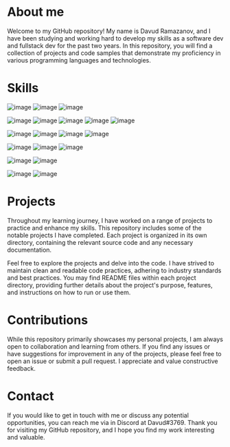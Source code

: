# **About me**
Welcome to my GitHub repository! My name is Davud Ramazanov, and I have been studying and working hard to develop my skills as a software dev and fullstack dev for the past two years. In this repository, you will find a collection of projects and code samples that demonstrate my proficiency in various programming languages and technologies.

# Skills
![image](https://github.com/Davud1Ramazanov/davud1ramazanov/assets/95874233/3849789b-6ce1-4b21-a50e-c7643b6b4fa4)
![image](https://github.com/Davud1Ramazanov/davud1ramazanov/assets/95874233/129be7a2-c8a2-4f90-b8ae-b640e214ebbb)
![image](https://github.com/Davud1Ramazanov/davud1ramazanov/assets/95874233/75764cde-127f-40b0-98c0-f9011c0bba1c)


![image](https://github.com/Davud1Ramazanov/davud1ramazanov/assets/95874233/b6ec9713-f664-49f1-847b-1838f8acee27)
![image](https://github.com/Davud1Ramazanov/davud1ramazanov/assets/95874233/bea553f5-b537-46ca-8e6e-ba93eceda2b4)
![image](https://github.com/Davud1Ramazanov/davud1ramazanov/assets/95874233/9fef7d78-2d1b-4972-b05e-7fd693ad27d6)
![image](https://github.com/Davud1Ramazanov/davud1ramazanov/assets/95874233/254e2fbb-ef2f-45d1-bb17-d21dff59926b)
![image](https://github.com/Davud1Ramazanov/davud1ramazanov/assets/95874233/efdedfc5-7899-4b8f-9074-a9bb72d18cb9)

![image](https://github.com/Davud1Ramazanov/davud1ramazanov/assets/95874233/250b0d3d-8d24-4284-b0a2-0198a5433bb0)
![image](https://github.com/Davud1Ramazanov/davud1ramazanov/assets/95874233/20b62bda-0bd6-4420-970f-05857f7c73dc)
![image](https://github.com/Davud1Ramazanov/davud1ramazanov/assets/95874233/f54f0672-59d5-43bb-9e36-17b257de17d2)
![image](https://github.com/Davud1Ramazanov/davud1ramazanov/assets/95874233/796e8a6a-141c-4f34-b4cf-fc5d9c4aa1fd)

![image](https://github.com/Davud1Ramazanov/davud1ramazanov/assets/95874233/e046d42c-22e3-45f8-98b1-3dd0a8aee2e7)
![image](https://github.com/Davud1Ramazanov/davud1ramazanov/assets/95874233/26e000df-1e97-457c-8b8c-5ba2a2f9ef7f)
![image](https://github.com/Davud1Ramazanov/davud1ramazanov/assets/95874233/159908c9-c7ec-4725-bc42-925b04472201)

![image](https://github.com/Davud1Ramazanov/davud1ramazanov/assets/95874233/28288de6-b8a8-4020-9596-760534505d58)
![image](https://github.com/Davud1Ramazanov/davud1ramazanov/assets/95874233/51223fa0-7b7d-46a4-beab-8ad7aa352d8a)

![image](https://github.com/Davud1Ramazanov/davud1ramazanov/assets/95874233/2237424d-f2ff-4a5d-8aab-bc0058f9ba10)
![image](https://github.com/Davud1Ramazanov/davud1ramazanov/assets/95874233/c17ed116-457f-4b54-8131-4e3f5aab4bd8)




# Projects
Throughout my learning journey, I have worked on a range of projects to practice and enhance my skills. This repository includes some of the notable projects I have completed. Each project is organized in its own directory, containing the relevant source code and any necessary documentation.

Feel free to explore the projects and delve into the code. I have strived to maintain clean and readable code practices, adhering to industry standards and best practices. You may find README files within each project directory, providing further details about the project's purpose, features, and instructions on how to run or use them.

# Contributions
While this repository primarily showcases my personal projects, I am always open to collaboration and learning from others. If you find any issues or have suggestions for improvement in any of the projects, please feel free to open an issue or submit a pull request. I appreciate and value constructive feedback.

# Contact
If you would like to get in touch with me or discuss any potential opportunities, you can reach me via in Discord at Davud#3769. 
Thank you for visiting my GitHub repository, and I hope you find my work interesting and valuable.
